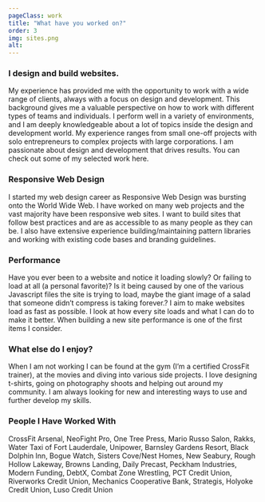 ```yaml
---
pageClass: work
title: "What have you worked on?"
order: 3
img: sites.png
alt: 
---
```


### I design and build websites.
My experience has provided me with the opportunity to work with a wide range of clients, always with a focus on design and development. This background gives me a valuable perspective on how to work with different types of teams and individuals. I perform well in a variety of environments, and I am deeply knowledgeable about a lot of topics inside the design and development world. My experience ranges from small one-off projects with solo entrepreneurs to complex projects with large corporations. I am passionate about design and development that drives results. You can check out some of my selected work here.

### Responsive Web Design
I started my web design career as Responsive Web Design was bursting onto the World Wide Web. I have worked on many web projects and the vast majority have been responsive web sites. I want to build sites that follow best practices and are as accessible to as many people as they can be. I also have extensive experience building/maintaining pattern libraries and working with existing code bases and branding guidelines. 

### Performance
Have you ever been to a website and notice it loading slowly? Or failing to load at all (a personal favorite)? Is it being caused by one of the various Javascript files the site is trying to load, maybe the giant image of a salad that someone didn’t compress is taking forever.? I aim to make websites load as fast as possible. I look at how every site loads and what I can do to make it better. When building a new site performance is one of the first items I consider.

### What else do I enjoy?
When I am not working I can be found at the gym (I’m a certified CrossFit trainer), at the movies and diving into various side projects. I love designing t-shirts, going on photography shoots and helping out around my community.  I am always looking for new and interesting ways to use and further develop my skills.

### People I Have Worked With
CrossFit Arsenal, NeoFight Pro, One Tree Press, Mario Russo Salon, Rakks, Water Taxi of Fort Lauderdale, Unipower, Barnsley Gardens Resort, Black Dolphin Inn, Bogue Watch, Sisters Cove/Nest Homes, New Seabury, Rough Hollow Lakeway, Browns Landing, Daily Precast, Peckham Industries, Modern Funding, DebtX, Combat Zone Wrestling, PCT Credit Union, Riverworks Credit Union, Mechanics Cooperative Bank, Strategis, Holyoke Credit Union, Luso Credit Union